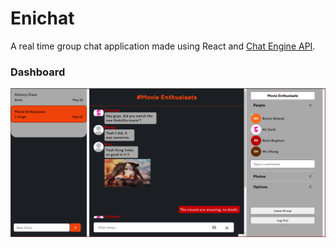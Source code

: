 # Enichat

A real time group chat application made using React and [Chat Engine API](https://chatengine.io/).


### Dashboard

![dash](.gitimg/dashboard.png)

